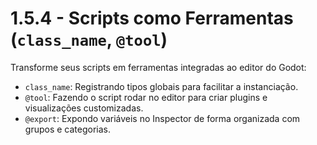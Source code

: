# 1.5.4 - Scripts como Ferramentas (`class_name`, `@tool`)

Transforme seus scripts em ferramentas integradas ao editor do Godot:
- `class_name`: Registrando tipos globais para facilitar a instanciação.
- `@tool`: Fazendo o script rodar no editor para criar plugins e visualizações customizadas.
- `@export`: Expondo variáveis no Inspector de forma organizada com grupos e categorias.
